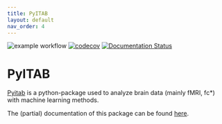 ```yaml
---
title: PyITAB
layout: default
nav_order: 4
---
```


![example workflow](https://github.com/robbisg/pyitab/actions/workflows/test.yaml/badge.svg)
[![codecov](https://codecov.io/gh/robbisg/pyitab/branch/master/graph/badge.svg)](https://codecov.io/gh/robbisg/pyitab)
[![Documentation Status](https://readthedocs.org/projects/pyitab/badge/?version=latest)](https://pyitab.readthedocs.io/en/latest/?badge=latest)

# PyITAB

[Pyitab](https://github.com/robbisg/pyitab) is a python-package used to analyze brain data (mainly fMRI, fc*) with machine learning methods.

The (partial) documentation of this package can be found [here](https://pyitab.readthedocs.io/en/latest).


